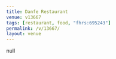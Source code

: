 ```yaml
---
title: Danfe Restaurant
venue: v13667
tags: [restaurant, food, "fhrs:695243"]
permalink: /v/13667/
layout: venue
---
```

null